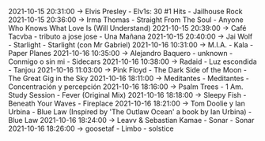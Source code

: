 2021-10-15 20:31:00 -> Elvis Presley - Elv1s: 30 #1 Hits - Jailhouse Rock
2021-10-15 20:36:00 -> Irma Thomas - Straight From The Soul - Anyone Who Knows What Love Is (Will Understand)
2021-10-15 20:39:00 -> Café Tacvba - tributo a jose jose - Una Mañana
2021-10-15 20:40:00 -> Jai Wolf - Starlight - Starlight (con Mr Gabriel)
2021-10-16 10:31:00 -> M.I.A. - Kala - Paper Planes
2021-10-16 10:35:00 -> Alejandro Baquero - unknown - Conmigo o sin mi - Sidecars
2021-10-16 10:38:00 -> Radaid - Luz escondida - Tanjou
2021-10-16 11:03:00 -> Pink Floyd - The Dark Side of the Moon - The Great Gig in the Sky
2021-10-16 18:11:00 -> Meditantes - Meditantes - Concentración y percepción
2021-10-16 18:16:00 -> Psalm Trees - 1 Am. Study Session - Fever (Original Mix)
2021-10-16 18:18:00 -> Sleepy Fish - Beneath Your Waves - Fireplace
2021-10-16 18:21:00 -> Tom Doolie y Ian Urbina - Blue Law (Inspired by 'The Outlaw Ocean' a book by Ian Urbina) - Blue Law
2021-10-16 18:24:00 -> Leavv & Sebastian Kamae - Sonar - Sonar
2021-10-16 18:26:00 -> goosetaf - Limbo - solstice
